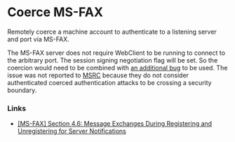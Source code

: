 # Coerce MS-FAX

Remotely coerce a machine account to authenticate to a listening server and port via MS-FAX.

The MS-FAX server does not require WebClient to be running to connect to the arbitrary port.
The session signing negotiation flag will be set.
So the coercion would need to be combined with [an additional bug](https://www.thehacker.recipes/ad/movement/ntlm/relay#mic-message-integrity-code) to be used.
The issue was not reported to [MSRC](https://www.microsoft.com/en-us/msrc) because they do not consider authenticated coerced authentication attacks to be crossing a security boundary.

### Links

* [[MS-FAX] Section 4.6: Message Exchanges During Registering and Unregistering for Server Notifications](https://docs.microsoft.com/en-us/openspecs/windows_protocols/ms-fax/d59e7c8d-6fa2-4568-8542-33d27eef3af9)
